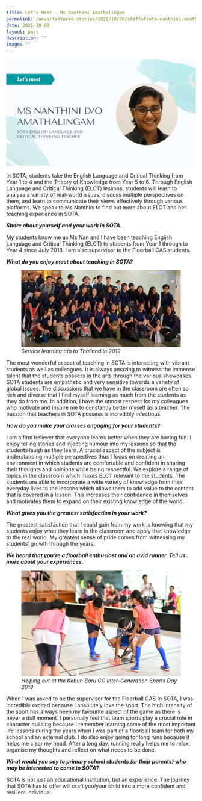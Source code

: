 ```yaml
---
title: Let's Meet – Ms Nanthini Amathalingam
permalink: /news/featured-stories/2021/10/08/staffofsota-nanthini-amathalingam/
date: 2021-10-08
layout: post
description: ""
image: ""
---
```

![](/images/let-39-s-meet-feature-cover.png)

In SOTA, students take the English Language and Critical Thinking from Year 1 to 4 and the Theory of Knowledge from Year 5 to 6. Through English Language and Critical Thinking (ELCT) lessons, students will learn to analyse a variety of real-world issues, discuss multiple perspectives on them, and learn to communicate their views effectively through various platforms. We speak to Ms Nanthini to find out more about ELCT and her teaching experience in SOTA.

  

**_Share about yourself and your work in SOTA._**

My students know me as Ms Nan and I have been teaching English Language and Critical Thinking (ELCT) to students from Year 1 through to Year 4 since July 2018. I am also&nbsp;supervisor to the Floorball CAS students.

  
  

**_What do you enjoy most about teaching in SOTA?_**

<figure>
<img src="/images/ms-nanthini-and-students06e3a252fed369fba7eaff0000314707.png">
	<figcaption><i>Service learning trip to Thailand in 2019</i></figcaption>
</figure>


The most wonderful aspect of teaching in SOTA is interacting with vibrant students as well as colleagues. It is always amazing to witness the immense talent that the students possess in the arts through the various showcases. SOTA students are empathetic and very sensitive towards a variety of global issues. The discussions that we have in the classroom are often so rich and diverse that I find myself learning as much from the students as they do from me. In addition, I have the utmost respect for my colleagues who motivate and inspire me to constantly better myself as a teacher. The passion that teachers in SOTA possess is incredibly infectious.

**_How do you make your classes engaging for your students?_**

I am a firm believer that everyone learns better when they are having fun. I enjoy telling stories and injecting humour into my lessons so that the students laugh as they learn. A crucial aspect of the subject is understanding multiple perspectives thus I focus on creating an environment in which students are comfortable and confident in sharing their thoughts and opinions while being respectful. We explore a range of topics in the classroom which makes ELCT relevant to the students. The students are able to incorporate a wide variety of knowledge from their everyday lives to the lessons which allows them to add value to the content that is covered in a lesson. This increases their confidence in themselves and motivates them to expand on their existing knowledge of the world.

**_What gives you the greatest satisfaction in your work?_**

The greatest satisfaction that I could gain from my work is knowing that my students enjoy what they learn in the classroom and apply that knowledge to the real world. My greatest sense of pride comes from witnessing my students’ growth through the years.

  

**_We heard that you’re a floorball enthusiast and an avid runner. Tell us more about your experiences._**

<figure>
<img src="/images/ms-nathini-and-floorball.jpg">
	<figcaption><i>Helping out at the Kebun Baru CC Inter-Generation Sports Day 2019</i></figcaption>
</figure>


When I was asked to be the supervisor for the Floorball CAS In SOTA, I was incredibly excited because I absolutely love the sport. The high intensity of the sport has always been my favourite aspect of the game as there is never a dull moment. I personally feel that team sports play a crucial role in character building because I remember learning some of the most important life lessons during the years when I was part of a floorball team for both my school and an external club. I do also enjoy going for long runs because it helps me clear my head. After a long day, running really helps me to relax, organise my thoughts and reflect on what needs to be done.

  
  

**_What would you say to primary school students (or their parents) who may be interested to come to SOTA?_**

SOTA is not just an educational institution, but an experience. The journey that SOTA has to offer will craft you/your child into a more confident and resilient individual.